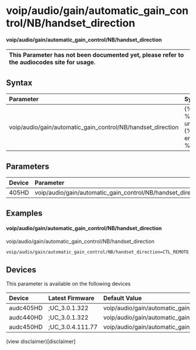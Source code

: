 ﻿---
description: voip/audio/gain/automatic_gain_control/NB/handset_direction
search: false
---

# voip/audio/gain/automatic_gain_control/NB/handset_direction

#### voip/audio/gain/automatic_gain_control/NB/handset_direction


| This Parameter has not been documented yet, please refer to the audiocodes site for usage.  |
| :--- |

## Syntax
| Parameter | Syntax |
| :--- | :--- |
|voip/audio/gain/automatic_gain_control/NB/handset_direction | {% raw %} undefined {% endraw %} |

## Parameters
|Device|Parameter|value|Description|
|:---|:---|:---|:---|
| 405HD | voip/audio/gain/automatic_gain_control/NB/handset_direction |  |  |

## Examples
#### voip/audio/gain/automatic_gain_control/NB/handset_direction

voip/audio/gain/automatic_gain_control/NB/handset_direction

```
voip/audio/gain/automatic_gain_control/NB/handset_direction=CTL_REMOTE
```

## Devices
This parameter is available on the following devices

| Device | Latest Firmware | Default Value |
|:---|:---|:---|
| audc405HD | ;UC_3.0.1.322 | voip/audio/gain/automatic_gain_control/NB/handset_direction=CTL_REMOTE 
| audc440HD | ;UC_3.0.1.322 | voip/audio/gain/automatic_gain_control/NB/handset_direction=CTL_REMOTE 
| audc450HD | ;UC_3.0.4.111.77 | voip/audio/gain/automatic_gain_control/NB/handset_direction=CTL_REMOTE 

(view disclaimer)[disclaimer]
